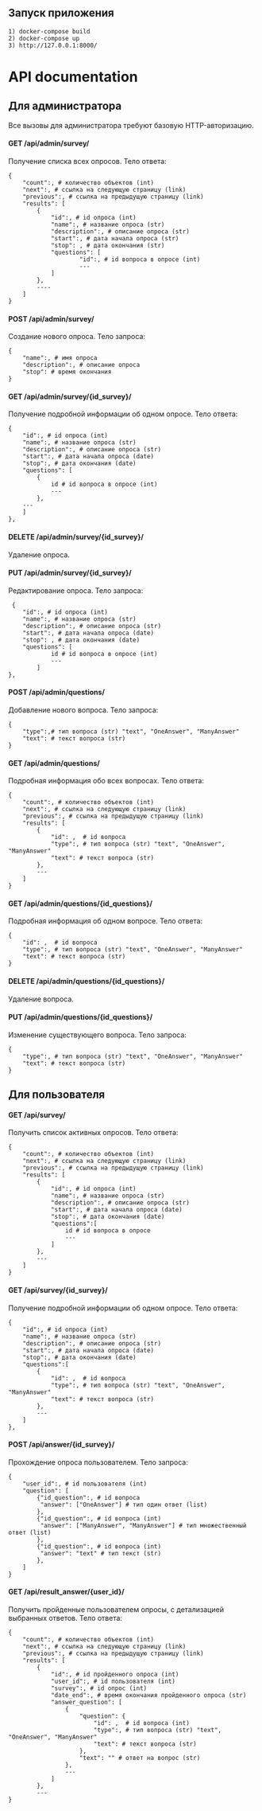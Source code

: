 ## Запуск приложения 
```
1) docker-compose build
2) docker-compose up
3) http://127.0.0.1:8000/
```

# API documentation
## Для администратора

Все вызовы для администратора требуют базовую HTTP-авторизацию.

#### GET /api/admin/survey/

Получение списка всех опросов. Тело ответа:
```
{
    "count":, # количество объектов (int)
    "next":, # ссылка на следующую страницу (link)
    "previous":, # ссылка на предыдущую страницу (link)
    "results": [
        {
            "id":, # id опроса (int)
            "name":, # название опроса (str)
            "description":, # описание опроса (str)
            "start":, # дата начала опроса (str)
            "stop": , # дата окончания (str)
            "questions": [
                    "id":, # id вопроса в опросе (int)  
                    ---
            ]
        },
        ----
    ]
}
```

#### POST /api/admin/survey/

Создание нового опроса. Тело запроса:
```
{
    "name":, # имя опроса 
    "description":, # описание опроса
    "stop": # время окончания
}
```
#### GET /api/admin/survey/{id_survey}/

Получение подробной информации об одном опросе. Тело ответа:
```
{
    "id":, # id опроса (int)
    "name":, # название опроса (str)
    "description":, # описание опроса (str)
    "start":, # дата начала опроса (date)
    "stop":, # дата окончания (date)
    "questions": [
        {
            id # id вопроса в опросе (int) 
            ---
        },
    ---
    ]
},

```

#### DELETE /api/admin/survey/{id_survey}/

Удаление опроса.

#### PUT /api/admin/survey/{id_survey}/

Редактирование опроса. Тело запроса:
```
 {
    "id":, # id опроса (int)
    "name":, # название опроса (str)
    "description":, # описание опроса (str)
    "start":, # дата начала опроса (date)
    "stop": , # дата окончания (date)
    "questions": [
            id # id вопроса в опросе (int)  
            ---
        ]
},
```
#### POST /api/admin/questions/

Добавление нового вопроса. Тело запроса:
```
{
    "type":,# тип вопроса (str) "text", "OneAnswer", "ManyAnswer"
    "text": # текст вопроса (str)
}
```
#### GET /api/admin/questions/

Подробная информация обо всех вопросах. Тело ответа:
```
{
    "count":, # количество объектов (int)
    "next":, # ссылка на следующую страницу (link)
    "previous":, # ссылка на предыдущую страницу (link)
    "results": [
        {
            "id": ,  # id вопроса
            "type":, # тип вопроса (str) "text", "OneAnswer", "ManyAnswer"
            "text": # текст вопроса (str)
        },
        ---
    ]
}
```
#### GET /api/admin/questions/{id_questions}/
Подробная информация об одном вопросе. Тело ответа:
```
{
    "id": ,  # id вопроса
    "type":, # тип вопроса (str) "text", "OneAnswer", "ManyAnswer"
    "text": # текст вопроса (str)
}
```


#### DELETE /api/admin/questions/{id_questions}/

Удаление вопроса.

#### PUT /api/admin/questions/{id_questions}/

Изменение существующего вопроса. Тело запроса:
```
{
    "type":, # тип вопроса (str) "text", "OneAnswer", "ManyAnswer"
    "text": # текст вопроса (str)
}
```

## Для пользователя

#### GET /api/survey/

Получить список активных опросов. Тело ответа:
```
{
    "count":, # количество объектов (int)
    "next":, # ссылка на следующую страницу (link)
    "previous":, # ссылка на предыдущую страницу (link)
    "results": [
        {
            "id":, # id опроса (int)
            "name":, # название опроса (str)
            "description":, # описание опроса (str)
            "start":, # дата начала опроса (date)
            "stop":, # дата окончания (date)
            "questions":[
                id # id вопроса в опросе
                ---
            ]
        },
        ---
    ]
}
```

#### GET /api/survey/{id_survey}/

Получение подробной информации об одном опросе.
Тело ответа:
```
{
    "id":, # id опроса (int)
    "name":, # название опроса (str)
    "description":, # описание опроса (str)
    "start":, # дата начала опроса (date)
    "stop":, # дата окончания (date)
    "questions":[
        {
            "id": ,  # id вопроса
            "type":, # тип вопроса (str) "text", "OneAnswer", "ManyAnswer"
            "text": # текст вопроса (str)
        },
        ---
    ]
},
```

#### POST /api/answer/{id_survey}/

Прохождение опроса пользователем. Тело запроса:
```
{
    "user_id":, # id пользователя (int)
    "question": [
        {"id_question":, # id вопроса
         "answer": ["OneAnswer"] # тип один ответ (list)
        },
        {"id_question":, # id вопроса (int)
         "answer": ["ManyAnswer", "ManyAnswer"] # тип множественный ответ (list)
        },
        {"id_question":, # id вопроса (int)
         "answer": "text" # тип текст (str)
        },
    ]
}
```

#### GET /api/result_answer/{user_id}/

Получить пройденные пользователем опросы, с детализацией выбранных ответов.
Тело ответа:
```
{
    "count":, # количество объектов (int)
    "next":, # ссылка на следующую страницу (link)
    "previous":, # ссылка на предыдущую страницу (link)
    "results": [
        {
            "id":, # id пройденного опроса (int)
            "user_id":, # id пользователя (int)
            "survey":, # id опрос (int)
            "date_end":, # время окончания пройденного опроса (str)
            "answer_question": [
                {
                    "question": {
                        "id": ,  # id вопроса (int)
                        "type":, # тип вопроса (str) "text", "OneAnswer", "ManyAnswer"
                        "text": # текст вопроса (str)
                    },
                    "text": "" # ответ на вопрос (str)
                },
                ---
            ]
        },
        ---
}
```
